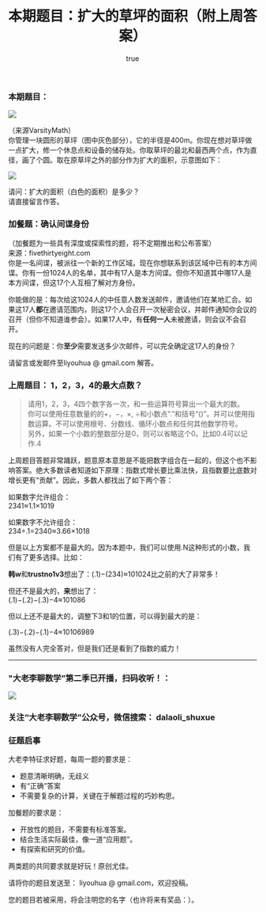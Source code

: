 ﻿---
title: 本期题目：扩大的草坪的面积（附上周答案）
type: page
parent_id: '0'
published: true
status: publish
key: page.caopingmianji
categories: 每周一题
tags: ["每周一题"]
author:
  login: webcraft2013
  email: webcraft@gmail.com
  display_name: webcraft2013
  first_name: ''
  last_name: ''

---

### 本期题目：

![](http://oy876kcmf.bkt.clouddn.com/FibiQyer4I4-UL2aL80lb1fzHMr7)

  
（来源VarsityMath）  
你管理一块圆形的草坪（图中灰色部分），它的半径是400m。你现在想对草坪做一点扩大，修一个休息点和设备的储存处。你取草坪的最北和最西两个点，作为直径，画了个圆。取在原草坪之外的部分作为扩大的面积，示意图如下：

![](http://oy876kcmf.bkt.clouddn.com/FhO_MsdM44kAQNEOypJDEcnOcd5p)

  
请问：扩大的面积（白色的面积）是多少？  
请直接留言作答。

### 加餐题：确认间谍身份

（加餐题为一些具有深度或探索性的题，将不定期推出和公布答案）  
来源：fivethirtyeight.com  
你是一名间谍，被派往一个新的工作区域。现在你想联系到该区域中已有的本方间谍。你有一份1024人的名单，其中有17人是本方间谍。但你不知道其中哪17人是本方间谍，但这17个人互相了解对方身份。

你能做的是：每次给这1024人的中任意人数发送邮件，邀请他们在某地汇合。如果这17人**都**在邀请范围内，则这17个人会召开一次秘密会议，并邮件通知你会议的召开（但你不知道谁参会）。如果17人中，有**任何一人**未被邀请，则会议不会召开。

现在的问题是：你**至少**需要发送多少次邮件，可以完全确定这17人的身份？

请留言或发邮件至liyouhua @ gmail.com 解答。

### 上周题目： 1，2，3，4的最大点数？

> 请用1，2，3，4四个数字各一次，和一些运算符号算出一个最大的数。  
> 你可以使用任意数量的的+，−，×, ÷和小数点“.”和括号“()”。并可以使用指数运算。不可以使用根号、分数线、循环小数点和任何其他数学符号。  
> 另外，如果一个小数的整数部分是0，则可以省略这个0。比如0.4可以记作.4

上周题目答题非常踊跃，题意原本意思是不能把数字组合在一起的，但这个也不影响答案。绝大多数读者知道如下原理：指数式增长要比乘法快，且指数要比底数对增长更有“贡献”。因此，多数人都找出了如下两个答：

如果数字允许组合：  
2341≈1.1×1019

如果数字不允许组合：  
234÷.1=2340≈3.66×1018

但是以上方案都不是最大的。因为本题中，我们可以使用.N这种形式的小数，我们有了更多选择。比如：

**韩w**和**trustno1v3**想出了：(.1)−(234)≈101024比之前的大了非常多！

但还不是最大的，**来**想出了：  
(.1)−(.2)−(.3)−4≈101086

但以上还不是最大的，调整下3和1的位置，可以得到最大的是：

(.3)−(.2)−(.1)−4≈10106989

虽然没有人完全答对，但是我们还是看到了指数的威力！

----------

### "大老李聊数学”第二季已开播，扫码收听！：

![](https://upload-images.jianshu.io/upload_images/348687-157cd7585d8e4ebc?imageMogr2/auto-orient/strip%7CimageView2/2/w/432)

### 关注“大老李聊数学”公众号，微信搜索： dalaoli_shuxue

### 征题启事

大老李特征求好题，每周一题的要求是：

-   题意清晰明确，无歧义
-   有“正确”答案
-   不需要复杂的计算，关键在于解题过程的巧妙构思。

加餐题的要求是：

-   开放性的题目，不需要有标准答案。
-   结合生活实际最佳，像一道“应用题”。
-   有探索和研究的价值。

两类题的共同要求就是好玩！原创尤佳。

请将你的题目发送至： liyouhua @ gmail.com，欢迎投稿。

您的题目若被采用，将会注明您的名字（也许将来有奖品：）。
